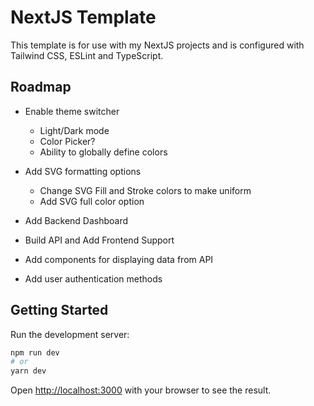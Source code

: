 # NextJS Template

This template is for use with my NextJS projects and is configured with Tailwind CSS, ESLint and TypeScript.

## Roadmap

- Enable theme switcher

  - Light/Dark mode
  - Color Picker?
  - Ability to globally define colors

- Add SVG formatting options

  - Change SVG Fill and Stroke colors to make uniform
  - Add SVG full color option

- Add Backend Dashboard

- Build API and Add Frontend Support

- Add components for displaying data from API

- Add user authentication methods

## Getting Started

Run the development server:

```bash
npm run dev
# or
yarn dev
```

Open [http://localhost:3000](http://localhost:3000) with your browser to see the result.

